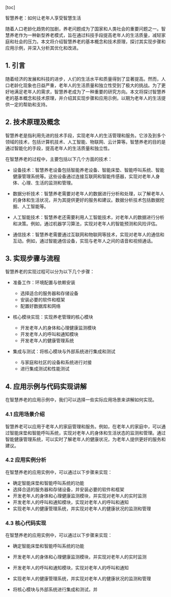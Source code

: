 
[toc]                    
                
                
智慧养老：如何让老年人享受智慧生活

随着人口老龄化趋势的加剧，养老问题成为了国家和人类社会的重要问题之一。智慧养老作为一种新型养老模式，旨在通过科技手段提高老年人的生活质量，减轻家庭和社会的压力。本文将介绍智慧养老的基本概念和技术原理，探讨其实现步骤和应用示例，并深入分析其优化和改进。

## 1. 引言

随着经济的发展和科技的进步，人们的生活水平和质量得到了显著提高。然而，人口老龄化现象也日益严重，老年人的生活质量和独立性受到了极大的挑战。为了更好地满足老年人的需求，智慧养老成为了一种重要的研究方向。本文将探讨智慧养老的基本概念和技术原理，并介绍其实现步骤和应用示例，以期为老年人的生活提供一定的帮助和支持。

## 2. 技术原理及概念

智慧养老是指利用先进的技术手段，实现老年人的生活管理和服务。它涉及到多个领域的技术，包括计算机技术、人工智能、物联网、云计算等。智慧养老的目的是通过智能化的手段，提高老年人的生活质量和独立性。

在智慧养老的过程中，主要包括以下几个方面的技术：

- 设备技术：智慧养老设备包括智能养老设备、智能床垫、智能呼叫系统、智能健康管理系统等。这些设备通过连接互联网和智能传感器，实现对老年人身体、心理、生活的监测和管理。

- 数据分析技术：智慧养老需要对老年人的数据进行分析和处理，以了解老年人的身体和生活状况，并为其提供更好的服务和建议。数据分析技术包括数据挖掘、人工智能等。

- 人工智能技术：智慧养老还需要利用人工智能技术，对老年人的数据进行分析和决策。例如，通过机器学习算法，实现对老年人的智能预测和风险评估。

- 通信技术：智慧养老需要通过互联网和物联网等技术，实现对老年人的通信和互动。例如，通过智能通信设备，实现与老年人之间的语音和视频通话。

## 3. 实现步骤与流程

智慧养老的实现过程可以分为以下几个步骤：

- 准备工作：环境配置与依赖安装
   - 选择适合的服务器和存储设备
   - 安装必要的软件和框架
   - 配置好数据库和网络

- 核心模块实现：实现养老管理的核心模块
   - 开发老年人的身体和心理健康监测模块
   - 开发老年人的呼叫和通知模块
   - 开发老年人的健康管理系统

- 集成与测试：将核心模块与外部系统进行集成和测试
   - 与家庭和社区的设备和系统进行对接
   - 进行集成测试和性能测试

## 4. 应用示例与代码实现讲解

在智慧养老的应用示例中，我们可以选择一些实际应用场景来讲解如何实现。

### 4.1 应用场景介绍

智慧养老可以应用于老年人的家庭管理和服务。例如，在老年人的家庭中，可以通过智能床垫和智能呼叫系统，实现对老年人的身体和生活状态的监测和管理。通过智能健康管理系统，可以实时了解老年人的健康状况，为老年人提供更好的服务和建议。

### 4.2 应用实例分析

在智慧养老的应用实例中，可以通过以下步骤来实现：

- 确定智能床垫和智能呼叫系统的功能
- 选择合适的服务器和存储设备，并安装必要的软件和框架
- 开发老年人的身体和心理健康监测模块，并实现对老年人的实时监测
- 开发老年人的呼叫和通知模块，实现对老年人的呼叫和通知
- 实现老年人的健康管理系统，并实现对老年人的健康状况的监测和管理

### 4.3 核心代码实现

在智慧养老的应用实例中，可以通过以下步骤来实现：

- 确定智能床垫和智能呼叫系统的功能

- 开发老年人的身体和心理健康监测模块，并实现对老年人的实时监测

- 开发老年人的呼叫和通知模块，实现对老年人的呼叫和通知

- 实现老年人的健康管理系统，并实现对老年人的健康状况的监测和管理

- 将核心模块与外部系统进行集成和测试，并

